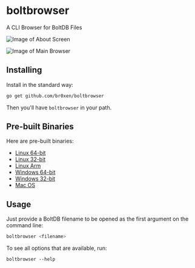 boltbrowser
===========

A CLI Browser for BoltDB Files

![Image of About Screen](http://bullercodeworks.com/boltbrowser/ss2.png)

![Image of Main Browser](http://bullercodeworks.com/boltbrowser/ss1.png)

Installing
----------

Install in the standard way:

```sh
go get github.com/br0xen/boltbrowser
```

Then you'll have `boltbrowser` in your path.

Pre-built Binaries
------------------
Here are pre-built binaries:
* [Linux 64-bit](https://bullercodeworks.com/downloads/boltbrowser/boltbrowser.linux64)
* [Linux 32-bit](https://bullercodeworks.com/downloads/boltbrowser/boltbrowser.linux386)
* [Linux Arm](https://bullercodeworks.com/downloads/boltbrowser/boltbrowser.linuxarm)
* [Windows 64-bit](https://bullercodeworks.com/downloads/boltbrowser/boltbrowser.win64.exe)
* [Windows 32-bit](https://bullercodeworks.com/downloads/boltbrowser/boltbrowser.win386.exe)
* [Mac OS](https://bullercodeworks.com/downloads/boltbrowser/boltbrowser.darwin64)

Usage
-----

Just provide a BoltDB filename to be opened as the first argument on the command line:

```sh
boltbrowser <filename>
```

To see all options that are available, run:

```
boltbrowser --help
```
